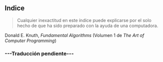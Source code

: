 ## Indice

>Cualquier inexactitud en este índice puede explicarse por el solo hecho de que ha sido preparado con la ayuda de una computadora.

Donald E. Knuth, *Fundamental Algorithms* (Volumen 1 de *The Art of Computer Programming*) 


### ---Traducción pendiente---